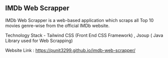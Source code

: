 ## IMDb Web Scrapper

IMDb Web Scrapper is a web-based application which scraps all Top 10 movies genre-wise from the official IMDb website.

Technology Stack - Tailwind CSS (Front End CSS Framework) , Jsoup ( Java Library used for Web Scrapping)

Website Link : https://punit3299.github.io/imdb-web-scrapper/

